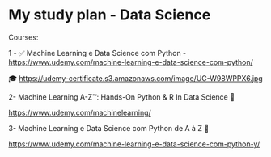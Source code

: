 # My study plan - Data Science

Courses:

1 - :white_check_mark: Machine Learning e Data Science com Python - https://www.udemy.com/machine-learning-e-data-science-com-python/

:mortar_board: https://udemy-certificate.s3.amazonaws.com/image/UC-W98WPPX6.jpg

2- Machine Learning A-Z™: Hands-On Python & R In Data Science :running:

https://www.udemy.com/machinelearning/

3- Machine Learning e Data Science com Python de A à Z :dart:

https://www.udemy.com/machine-learning-e-data-science-com-python-y/ 
